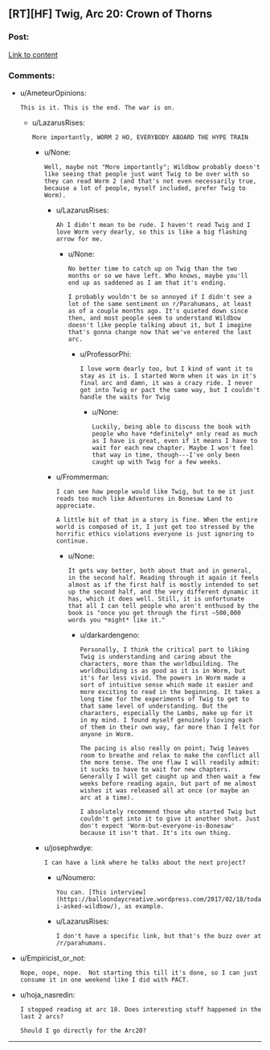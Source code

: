 ## [RT][HF] Twig, Arc 20: Crown of Thorns

### Post:

[Link to content](https://twigserial.wordpress.com/2017/07/25/crown-of-thorns-20-01/)

### Comments:

- u/AmeteurOpinions:
  ```
  This is it. This is the end. The war is on.
  ```

  - u/LazarusRises:
    ```
    More importantly, WORM 2 HO, EVERYBODY ABOARD THE HYPE TRAIN
    ```

    - u/None:
      ```
      Well, maybe not "More importantly"; Wildbow probably doesn't like seeing that people just want Twig to be over with so they can read Worm 2 (and that's not even necessarily true, because a lot of people, myself included, prefer Twig to Worm).
      ```

      - u/LazarusRises:
        ```
        Ah I didn't mean to be rude. I haven't read Twig and I love Worm very dearly, so this is like a big flashing arrow for me.
        ```

        - u/None:
          ```
          No better time to catch up on Twig than the two months or so we have left. Who knows, maybe you'll end up as saddened as I am that it's ending.

          I probably wouldn't be so annoyed if I didn't see a lot of the same sentiment on r/Parahumans, at least as of a couple months ago. It's quieted down since then, and most people seem to understand Wildbow doesn't like people talking about it, but I imagine that's gonna change now that we've entered the last arc.
          ```

          - u/ProfessorPhi:
            ```
            I love worm dearly too, but I kind of want it to stay as it is. I started Worm when it was in it's final arc and damn, it was a crazy ride. I never got into Twig or pact the same way, but I couldn't handle the waits for Twig
            ```

            - u/None:
              ```
              Luckily, being able to discuss the book with people who have *definitely* only read as much as I have is great, even if it means I have to wait for each new chapter. Maybe I won't feel that way in time, though---I've only been caught up with Twig for a few weeks.
              ```

      - u/Frommerman:
        ```
        I can see how people would like Twig, but to me it just reads too much like Adventures in Bonesaw Land to appreciate.

        A little bit of that in a story is fine. When the entire world is composed of it, I just get too stressed by the horrific ethics violations everyone is just ignoring to continue.
        ```

        - u/None:
          ```
          It gets way better, both about that and in general, in the second half. Reading through it again it feels almost as if the first half is mostly intended to set up the second half, and the very different dynamic it has, which it does well. Still, it is unfortunate that all I can tell people who aren't enthused by the book is "once you get through the first ~500,000 words you *might* like it."
          ```

          - u/darkardengeno:
            ```
            Personally, I think the critical part to liking Twig is understanding and caring about the characters, more than the worldbuilding. The worldbuilding is as good as it is in Worm, but it's far less vivid. The powers in Worm made a sort of intuitive sense which made it easier and more exciting to read in the beginning. It takes a long time for the experiments of Twig to get to that same level of understanding. But the characters, especially the Lambs, make up for it in my mind. I found myself genuinely loving each of them in their own way, far more than I felt for anyone in Worm. 

            The pacing is also really on point; Twig leaves room to breathe and relax to make the conflict all the more tense. The one flaw I will readily admit: it sucks to have to wait for new chapters. Generally I will get caught up and then wait a few weeks before reading again, but part of me almost wishes it was released all at once (or maybe an arc at a time).

            I absolutely recommend those who started Twig but couldn't get into it to give it another shot. Just don't expect 'Worm-but-everyone-is-Bonesaw' because it isn't that. It's its own thing.
            ```

    - u/josephwdye:
      ```
      I can have a link where he talks about the next project?
      ```

      - u/Noumero:
        ```
        You can. [This interview](https://balloondaycreative.wordpress.com/2017/02/18/today-i-asked-wildbow/), as example.
        ```

      - u/LazarusRises:
        ```
        I don't have a specific link, but that's the buzz over at /r/parahumans.
        ```

- u/Empiricist_or_not:
  ```
  Nope, nope, nope.  Not starting this till it's done, so I can just consume it in one weekend like I did with PACT.
  ```

- u/hoja_nasredin:
  ```
  I stopped reading at arc 18. Does interesting stuff happened in the last 2 arcs?

  Should I go directly for the Arc20?
  ```

---

